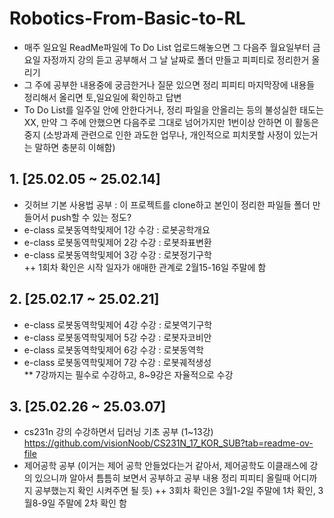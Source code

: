 # Robotics-From-Basic-to-RL
- 매주 일요일 ReadMe파일에 To Do List 업로드해놓으면 그 다음주 월요일부터 금요일 자정까지 강의 듣고 공부해서 그 날 날짜로 폴더 만들고 피피티로 정리한거 올리기
- 그 주에 공부한 내용중에 궁금한거나 질문 있으면 정리 피피티 마지막장에 내용들 정리해서 올리면 토,일요일에 확인하고 답변
- To Do List를 일주일 안에 안한다거나, 정리 파일을 안올리는 등의 불성실한 태도는 XX, 만약 그 주에 안했으면 다음주로 그대로 넘어가지만 1번이상 안하면 이 활동은 중지 (소방과제 관련으로 인한 과도한 업무나, 개인적으로 피치못할 사정이 있는거는 말하면 충분히 이해함)

## 1. [25.02.05 ~ 25.02.14]
- 깃허브 기본 사용법 공부 : 이 프로젝트를 clone하고 본인이 정리한 파일들 폴더 만들어서 push할 수 있는 정도?
- e-class 로봇동역학및제어 1강 수강 : 로봇공학개요
- e-class 로봇동역학및제어 2강 수강 : 로봇좌표변환
- e-class 로봇동역학및제어 3강 수강 : 로봇정기구학 <br>
++ 1회차 확인은 시작 일자가 애매한 관계로 2월15-16일 주말에 함

## 2. [25.02.17 ~ 25.02.21] 
- e-class 로봇동역학및제어 4강 수강 : 로봇역기구학
- e-class 로봇동역학및제어 5강 수강 : 로봇자코비안
- e-class 로봇동역학및제어 6강 수강 : 로봇동역학
- e-class 로봇동역학및제어 7강 수강 : 로봇궤적생성 <br>
** 7강까지는 필수로 수강하고, 8~9강은 자율적으로 수강

## 3. [25.02.26 ~ 25.03.07]
- cs231n 강의 수강하면서 딥러닝 기초 공부 (1~13강)
 https://github.com/visionNoob/CS231N_17_KOR_SUB?tab=readme-ov-file
- 제어공학 공부 (이거는 제어 공학 안들었다는거 같아서, 제어공학도 이클래스에 강의 있으니까 알아서 틈틈히 보면서 공부하고 공부 내용 정리 피피티 올릴때 어디까지 공부했는지 확인 시켜주면 될 듯)
++ 3회차 확인은 3월1-2일 주말에 1차 확인, 3월8-9일 주말에 2차 확인 함

